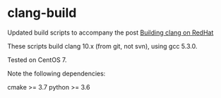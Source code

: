 # clang-build

Updated build scripts to accompany the post [Building clang on RedHat](http://btorpey.github.io/blog/2015/01/02/building-clang/)

These scripts build clang 10.x (from git, not svn), using gcc 5.3.0.

Tested on CentOS 7.

Note the following dependencies:

cmake >= 3.7
python >= 3.6